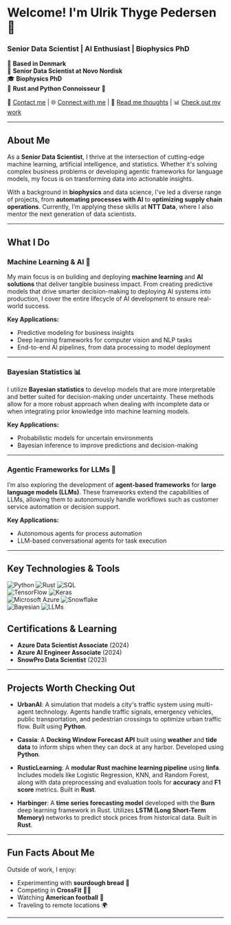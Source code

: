 # Welcome! I'm Ulrik Thyge Pedersen 👋

### Senior Data Scientist | AI Enthusiast | Biophysics PhD

📍 **Based in Denmark**  
🏢 **Senior Data Scientist at Novo Nordisk**  
🎓 **Biophysics PhD**  
🦀 **Rust and Python Connoisseur** 🐍

📧 [Contact me](mailto:UlrikTPedersen@gmail.com) | 🌐 [Connect with me](https://www.linkedin.com/in/ulrikthygepedersen/) | 📂 [Read me thoughts](https://medium.com/@ulriktpedersen) | 📊 [Check out my work](https://www.kaggle.com/ulrikthygepedersen)

---

## About Me
As a **Senior Data Scientist**, I thrive at the intersection of cutting-edge machine learning, artificial intelligence, and statistics. Whether it's solving complex business problems or developing agentic frameworks for language models, my focus is on transforming data into actionable insights.

With a background in **biophysics** and data science, I've led a diverse range of projects, from **automating processes with AI** to **optimizing supply chain operations**. Currently, I’m applying these skills at **NTT Data**, where I also mentor the next generation of data scientists.

---

## What I Do

### **Machine Learning & AI** 🧠  
My main focus is on building and deploying **machine learning** and **AI solutions** that deliver tangible business impact. From creating predictive models that drive smarter decision-making to deploying AI systems into production, I cover the entire lifecycle of AI development to ensure real-world success.

**Key Applications:**
- Predictive modeling for business insights
- Deep learning frameworks for computer vision and NLP tasks
- End-to-end AI pipelines, from data processing to model deployment

---

### **Bayesian Statistics** 📊  
I utilize **Bayesian statistics** to develop models that are more interpretable and better suited for decision-making under uncertainty. These methods allow for a more robust approach when dealing with incomplete data or when integrating prior knowledge into machine learning models.

**Key Applications:**
- Probabilistic models for uncertain environments
- Bayesian inference to improve predictions and decision-making

---

### **Agentic Frameworks for LLMs** 🤖  
I’m also exploring the development of **agent-based frameworks** for **large language models (LLMs)**. These frameworks extend the capabilities of LLMs, allowing them to autonomously handle workflows such as customer service automation or decision support.

**Key Applications:**
- Autonomous agents for process automation
- LLM-based conversational agents for task execution

---

## Key Technologies & Tools

![Python](https://img.shields.io/badge/Python-FFD343?style=for-the-badge&logo=python&logoColor=blue) 
![Rust](https://img.shields.io/badge/Rust-black?style=for-the-badge&logo=rust) 
![SQL](https://img.shields.io/badge/SQL-00758F?style=for-the-badge&logo=postgresql)  
![TensorFlow](https://img.shields.io/badge/TensorFlow-FF6F00?style=for-the-badge&logo=tensorflow&logoColor=white) 
![Keras](https://img.shields.io/badge/Keras-D00000?style=for-the-badge&logo=keras&logoColor=white)  
![Microsoft Azure](https://img.shields.io/badge/Azure-0078D4?style=for-the-badge&logo=microsoftazure&logoColor=white) 
![Snowflake](https://img.shields.io/badge/Snowflake-29B5E8?style=for-the-badge&logo=snowflake&logoColor=white)  
![Bayesian](https://img.shields.io/badge/Bayesian_Statistics-8B0000?style=for-the-badge&logo=scipy&logoColor=white) 
![LLMs](https://img.shields.io/badge/LLMs-NLP_Models-FF4500?style=for-the-badge&logo=OpenAI&logoColor=white)

## Certifications & Learning
- **Azure Data Scientist Associate** (2024)
- **Azure AI Engineer Associate** (2024)
- **SnowPro Data Scientist** (2023)

---

## Projects Worth Checking Out

- **UrbanAI**: A simulation that models a city's traffic system using multi-agent technology. Agents handle traffic signals, emergency vehicles, public transportation, and pedestrian crossings to optimize urban traffic flow. Built using **Python**.

- **Cassia**: A **Docking Window Forecast API** built using **weather** and **tide data** to inform ships when they can dock at any harbor. Developed using **Python**.

- **RusticLearning**: A **modular Rust machine learning pipeline** using **linfa**. Includes models like Logistic Regression, KNN, and Random Forest, along with data preprocessing and evaluation tools for **accuracy** and **F1 score** metrics. Built in **Rust**.

- **Harbinger**: A **time series forecasting model** developed with the **Burn** deep learning framework in Rust. Utilizes **LSTM (Long Short-Term Memory)** networks to predict stock prices from historical data. Built in **Rust**.

---

## Fun Facts About Me
Outside of work, I enjoy:
- Experimenting with **sourdough bread** 🍞
- Competing in **CrossFit** 🏋️‍♂️
- Watching **American football** 🏈
- Traveling to remote locations 🌍

---


<!--
**UlrikThygePedersen/UlrikThygePedersen** is a ✨ _special_ ✨ repository because its `README.md` (this file) appears on your GitHub profile.

Here are some ideas to get you started:

- 🔭 I’m currently working on ...
- 🌱 I’m currently learning ...
- 👯 I’m looking to collaborate on ...
- 🤔 I’m looking for help with ...
- 💬 Ask me about ...
- 📫 How to reach me: ...
- 😄 Pronouns: ...
- ⚡ Fun fact: ...
-->
